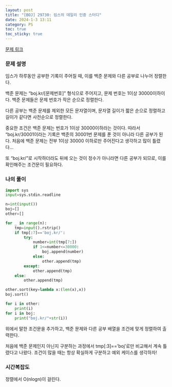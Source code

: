 ```yaml
---
layout: post
title: "[BOJ] 29730: 임스의 데일리 인증 스터디"
date: 2024-1-3 13:11
category: PS
toc: true
toc_sticky: true
---
```

<!-- ## :  -->
[문제 링크](https://www.acmicpc.net/problem/29730)

### 문제 설명

임스가 하루동안 공부한 기록이 주어질 때, 이를 백준 문제와 다른 공부로 나누어 정렬한다. 

백준 문제는 “boj.kr/[문제번호]” 형식으로 주어지고, 문제 번호는 1이상 30000이하이다. 백준 문제들은 문제 번호가 작은 순으로 정렬한다. 

다른 공부는 백준 문제를 제외한 모든 문자열이며, 문자열 길이가 짧은 순으로 정렬하고 길이가 같다면 사전순으로 정렬한다. 

중요한 조건은 백준 문제는 번호가 1이상 30000이하라는 것이다. 따라서 “boj.kr/30001이라는 기록은 백준의 30001번 문제를 푼 것이 아니라 다른 공부가 된다. 처음에 백준 문제는 전부 1이상 30000 이하로만 주어진다고 생각하고 많이 틀렸다…

또 “boj.kr/”로 시작하더라도 뒤에 오는 것이 정수가 아니라면 다른 공부가 되므로, 이를 확인해주는 조건문이 필요하다. 

### 나의 풀이

```python
import sys
input=sys.stdin.readline

n=int(input())
boj=[]
other=[]

for _ in range(n):
    tmp=input().rstrip()
    if tmp[:7]=='boj.kr/':
        try:
            number=int(tmp[7:])
            if 1<=number<=30000:
                boj.append(number)
            else:
                other.append(tmp)
        except:
            other.append(tmp)
    else:
        other.append(tmp)

other.sort(key=lambda x:(len(x),x))
boj.sort()

for i in other:
    print(i)
for i in boj:
    print("boj.kr/"+str(i))
```

위에서 말한 조건문을 추가하고, 백준 문제와 다른 공부 배열을 조건에 맞게 정렬하여 출력한다. 

처음에 백준 문제인지 아닌지 구분하는 과정에서 tmp[:3]==’boj’로만 비교해서 계속 틀렸다고 나왔다. 조건이 많을 때는 항상 확실하게 구분하고 예외 케이스를 생각하자!

### 시간복잡도
정렬에서 O(nlogn)이 걸린다. 
